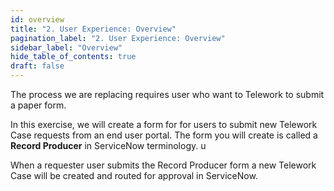```yaml
---
id: overview
title: "2. User Experience: Overview"
pagination_label: "2. User Experience: Overview" 
sidebar_label: "Overview"
hide_table_of_contents: true
draft: false
---
```


The process we are replacing requires user who want to Telework to submit a paper form. 

In this exercise, we will create a form for for users to submit new Telework Case requests from an end user portal. The form you will create is called a **Record Producer** in ServiceNow terminology. u

When a requester user submits the Record Producer form a new Telework Case will be created and routed for approval in ServiceNow. 